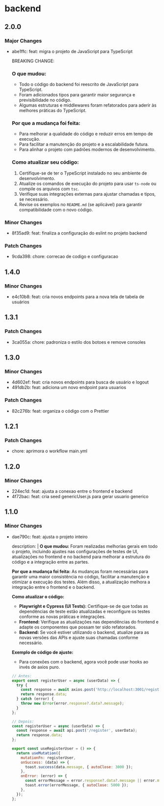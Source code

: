 # backend

## 2.0.0

### Major Changes

- abe1ffc: feat: migra o projeto de JavaScript para TypeScript

  BREAKING CHANGE:

  ### O que mudou:

  - Todo o código do backend foi reescrito de JavaScript para TypeScript.
  - Foram adicionados tipos para garantir maior segurança e previsibilidade no código.
  - Algumas estruturas e middlewares foram refatorados para aderir às melhores práticas do TypeScript.

  ### Por que a mudança foi feita:

  - Para melhorar a qualidade do código e reduzir erros em tempo de execução.
  - Para facilitar a manutenção do projeto e a escalabilidade futura.
  - Para alinhar o projeto com padrões modernos de desenvolvimento.

  ### Como atualizar seu código:

  1. Certifique-se de ter o TypeScript instalado no seu ambiente de desenvolvimento.
  2. Atualize os comandos de execução do projeto para usar `ts-node` ou compile os arquivos com `tsc`.
  3. Verifique suas integrações externas para ajustar chamadas e tipos, se necessário.
  4. Revise os exemplos no `README.md` (se aplicável) para garantir compatibilidade com o novo código.

### Minor Changes

- 8f35ad9: feat: finaliza a configuração do eslint no projeto backend

### Patch Changes

- 9cda398: chore: correcao de codigo e configuracao

## 1.4.0

### Minor Changes

- e4c10b8: feat: cria novos endpoints para a nova tela de tabela de usuários

## 1.3.1

### Patch Changes

- 3ca055a: chore: padroniza o estilo dos botoes e remove consoles

## 1.3.0

### Minor Changes

- 4d602ef: feat: cria novos endpoints para busca de usuário e logout
- 491db2b: feat: adiciona um novo endpoint para usuarios

### Patch Changes

- 82c276b: feat: organiza o código com o Prettier

## 1.2.1

### Patch Changes

- chore: aprimora o workflow main.yml

## 1.2.0

### Minor Changes

- 224ec1d: feat: ajusta a conexao entre o frontend e backend
- 4f72bac: feat: cria seed genericUser.js para gerar usuario generico

## 1.1.0

### Minor Changes

- dae790c: feat: ajusta o projeto inteiro

  description: |
  **O que mudou:**
  Foram realizadas melhorias gerais em todo o projeto, incluindo ajustes nas configurações de testes de UI, atualizações no frontend e no backend para melhorar a estrutura do código e a integração entre as partes.

  **Por que a mudança foi feita:**
  As mudanças foram necessárias para garantir uma maior consistência no código, facilitar a manutenção e otimizar a execução dos testes. Além disso, a atualização melhora a integração entre o frontend e o backend.

  **Como atualizar o código:**

  - **Playwright e Cypress (UI Tests):** Certifique-se de que todas as dependências de teste estão atualizadas e reconfigure os testes conforme as novas práticas e integrações.
  - **Frontend:** Verifique as atualizações nas dependências do frontend e adapte os componentes que possam ter sido refatorados.
  - **Backend:** Se você estiver utilizando o backend, atualize para as novas versões das APIs e ajuste suas chamadas conforme necessário.

  **Exemplo de código de ajuste:**

  - Para conexões com o backend, agora você pode usar hooks ao invés de axios puro.

  ```js
  // Antes:
  export const registerUser = async (userData) => {
    try {
      const response = await axios.post('http://localhost:3001/register', userData);
      return response.data;
    } catch (error) {
      throw new Error(error.response?.data?.message);
    }
  };

  // Depois:
  const registerUser = async (userData) => {
    const response = await api.post('/register', userData);
    return response.data;
  };

  export const useRegisterUser = () => {
    return useMutation({
      mutationFn: registerUser,
      onSuccess: (data) => {
        toast.success(data.message, { autoClose: 3000 });
      },
      onError: (error) => {
        const errorMessage = error.response?.data?.message || error.message;
        toast.error(errorMessage, { autoClose: 5000 });
      },
    });
  };
  ```
